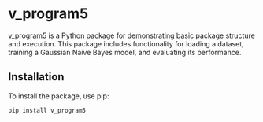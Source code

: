 # v_program5

v_program5 is a Python package for demonstrating basic package structure and execution. This package includes functionality for loading a dataset, training a Gaussian Naive Bayes model, and evaluating its performance.

## Installation

To install the package, use pip:

```sh
pip install v_program5
